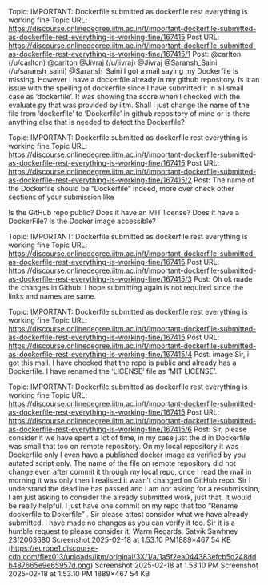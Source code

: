Topic: IMPORTANT: Dockerfile submitted as dockerfile rest everything is working fine
Topic URL: https://discourse.onlinedegree.iitm.ac.in/t/important-dockerfile-submitted-as-dockerfile-rest-everything-is-working-fine/167415
Post URL: https://discourse.onlinedegree.iitm.ac.in/t/important-dockerfile-submitted-as-dockerfile-rest-everything-is-working-fine/167415/1
Post:  @carlton (/u/carlton) @carlton   @Jivraj (/u/jivraj) @Jivraj   @Saransh_Saini (/u/saransh_saini) @Saransh_Saini 
I got a mail saying my Dockerfile is missing. However I have a dockerfile already in my github repository. Is it an issue with the spelling of dockerfile since I have submitted it in all small case as ‘dockerfile’. It was showing the score when I checked with the evaluate.py that was provided by iitm. 
 Shall I just change the name of the file from ‘dockerfile’ to ‘Dockerfile’ in github repository of mine or is there anything else that is needed to detect the Dockerfile? 

Topic: IMPORTANT: Dockerfile submitted as dockerfile rest everything is working fine
Topic URL: https://discourse.onlinedegree.iitm.ac.in/t/important-dockerfile-submitted-as-dockerfile-rest-everything-is-working-fine/167415
Post URL: https://discourse.onlinedegree.iitm.ac.in/t/important-dockerfile-submitted-as-dockerfile-rest-everything-is-working-fine/167415/2
Post:  The name of the Dockerfile should be “Dockerfile” indeed, more over check other sections of your submission like 
 
 Is the GitHub repo public? 
 Does it have an MIT license? 
 Does it have a DockerFile? 
 Is the Docker image accessible? 
 

Topic: IMPORTANT: Dockerfile submitted as dockerfile rest everything is working fine
Topic URL: https://discourse.onlinedegree.iitm.ac.in/t/important-dockerfile-submitted-as-dockerfile-rest-everything-is-working-fine/167415
Post URL: https://discourse.onlinedegree.iitm.ac.in/t/important-dockerfile-submitted-as-dockerfile-rest-everything-is-working-fine/167415/3
Post:  Oh ok made the changes in Github. I hope submitting again is not required since the links and names are same. 

Topic: IMPORTANT: Dockerfile submitted as dockerfile rest everything is working fine
Topic URL: https://discourse.onlinedegree.iitm.ac.in/t/important-dockerfile-submitted-as-dockerfile-rest-everything-is-working-fine/167415
Post URL: https://discourse.onlinedegree.iitm.ac.in/t/important-dockerfile-submitted-as-dockerfile-rest-everything-is-working-fine/167415/4
Post:  image 
Sir, i got this mail. I have checked that the repo is public and already has a Dockerfile. 
I have renamed the ‘LICENSE’ file as ‘MIT LICENSE’. 

Topic: IMPORTANT: Dockerfile submitted as dockerfile rest everything is working fine
Topic URL: https://discourse.onlinedegree.iitm.ac.in/t/important-dockerfile-submitted-as-dockerfile-rest-everything-is-working-fine/167415
Post URL: https://discourse.onlinedegree.iitm.ac.in/t/important-dockerfile-submitted-as-dockerfile-rest-everything-is-working-fine/167415/6
Post:  Sir, please consider it we have spent a lot of time, in my case just the d in Dockerfile was small that too on remote repository. On my local repository it was Dockerfile only I even have a published docker image as verified by you autated script only. The name of the file on remote repository did not change even after commit it through my local repo, once I read the mail in morning it was only then I realised it wasn’t changed on GitHub repo. 
 Sir I understand the deadline has passed and I am not asking for a resubmission, I am just asking to consider the already submitted work, just that. It would be really helpful. I just have one commit on my repo that too “Rename dockerfile to Dokerfile” . Sir please attest consider what we have already submitted. I have made no changes as you can verify it too. 
 Sir it is a humble request to please consider it. 
 Warm Regards, 
Satvik Sawhney 
23f2003680 
 Screenshot 2025-02-18 at 1.53.10 PM1889×467 54 KB (https://europe1.discourse-cdn.com/flex013/uploads/iitm/original/3X/1/a/1a5f2ea044383efcb5d248ddb487665e9e65957d.png) Screenshot 2025-02-18 at 1.53.10 PM Screenshot 2025-02-18 at 1.53.10 PM 1889×467 54 KB 

